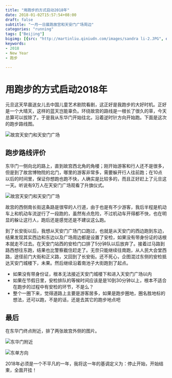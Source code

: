 ```yaml
---
title: "用跑步的方式启动2018年"
date: 2018-01-02T15:57:54+08:00
draft: false
subtitle: "一月一日晨跑故宫和天安门广场周边"
categories: "running"
tags: ["Beijing"]
bigimg: [{src: "http://martinliu.qiniudn.com/images/sandra li-2.JPG", desc: "国家大剧院 By Sandra Li"}]
keywords:
- 2018
- New Year
- 跑步

---
```

# 用跑步的方式启动2018年

元旦这天早晨送女儿去中国儿童艺术剧院看剧，这正好是我跑步的大好时机。正好是一个大晴天，这样的蓝天岂能辜负。环绕故宫的路线是一根长了很久的草，今天总算可以拔除了。于是我从东华门开始往北，沿着逆时针方向开始跑。下面是这次的跑步路线图。

![故宫天安门和天安门广场](http://martinliu.qiniudn.com/images/forbidden-city-tiananmenSQ.PNG)

## 跑步路线评价

东华门一侧向北的路上，直到故宫西北角的角楼；刚开始游客和行人还不是很多，但是到了故宫博物院的北门，哪里的游客非常多，需要躲开行人往前跑；在10点以后的时间里，保证你想跑也跑不快，人确实是比较多的，而且正好赶上了元旦这一天。听说有9万人在天安门广场观看了升旗仪式。

![故宫天安门和天安门广场](http://martinliu.qiniudn.com/images/north-west.jpg)

故宫的西侧南长街这条路是很窄的人行道，由于也是有不少游客，我后半程是机动车上和机动车流逆行了一段跑的，虽然有点危险，不过机动车开得都不快，也在明显的躲让这行人，跑后还是感觉还是不建议这么跑。

到了长安街以后，我想从天安门广场门口跑过，也就是从天安门的西边跑到东边，结果发现其实西边和东边以及广场周边都是设置了安检，如果没有带身份证的话根本就走不过去。在天安门站西的安检门口排了5分钟队以后放弃了。接着过马路到路西想往东跑，结果也比警察截住赶走了。无奈只能继续往南跑，从人民大会堂西路，途径前门大街和正义路，又回到了长安街。还不死心，企图混过东侧的安检抵达天安门城楼下，未果。然后继续沿着南池子大街跑到了起点。

* 如果没有带身份证，根本无法接近天安门城楼下和进入天安门广场以内
* 如果在节假日里，安检排队的等候时间应该是是10到30分钟以上，根本不适合在跑步的过程中有安检的环节，不是么？
* 整个一圈下来，觉得道路上主要是游客居多，如果是跑步圈地，圈名胜地标的想法，还可以跑，不是的话，还是去其它的跑步地点吧

## 最后

在东华门终点附近，排了两张故宫外侧的图片。

![东华门附近](http://martinliu.qiniudn.com/images/donghua-gate.jpg)

![东单方向](http://martinliu.qiniudn.com/images/dong-dan.jpg)

2018年必须是一个不平凡的一年，我将这一年的基调定义为：停止开始，开始结束，全面开挂！

